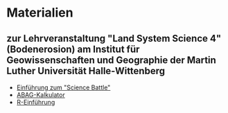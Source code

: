  # Materialien 
 ## zur Lehrveranstaltung "Land System Science 4" (Bodenerosion) am Institut für Geowissenschaften und Geographie der Martin Luther Universität Halle-Wittenberg

* [Einführung zum "Science Battle"]([https://github.com/JKI-GDM/LSS4_Bodenerosion_2024/blob/main/LSS4_Presentation_ScienceBattle.pdf](https://github.com/JKI-GDM/LSS4_Bodenerosion/blob/88dbdced84a7a3d4563467a0e6680e78dae24795/LSS4_Presentation_ScienceBattle.pdf))
* [ABAG-Kalkulator](https://github.com/JKI-GDM/LSS4_Bodenerosion_2024/blob/main/LSS4_Presentation_ABAG-Kalkulator.pdf) 
* [R-Einführung](https://github.com/JKI-GDM/LSS4_Bodenerosion_2024/blob/main/LSS4_Presentation_R.pdf) 
